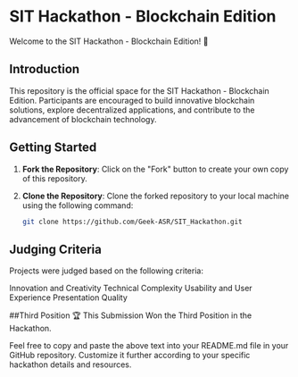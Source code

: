 # SIT Hackathon - Blockchain Edition

Welcome to the SIT Hackathon - Blockchain Edition! 🚀

## Introduction

This repository is the official space for the SIT Hackathon - Blockchain Edition. Participants are encouraged to build innovative blockchain solutions, explore decentralized applications, and contribute to the advancement of blockchain technology.

## Getting Started

1. **Fork the Repository**: Click on the "Fork" button to create your own copy of this repository.

2. **Clone the Repository**: Clone the forked repository to your local machine using the following command:
   ```bash
   git clone https://github.com/Geek-ASR/SIT_Hackathon.git

## Judging Criteria

Projects were judged based on the following criteria:

Innovation and Creativity
Technical Complexity
Usability and User Experience
Presentation Quality

##Third Position 🏆
This Submission Won the Third Position in the Hackathon.


Feel free to copy and paste the above text into your README.md file in your GitHub repository. Customize it further according to your specific hackathon details and resources.
